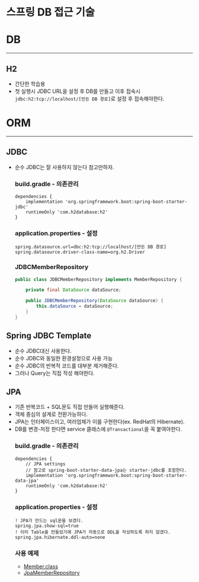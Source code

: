스프링 DB 접근 기술
=================

# DB

------------------------------

## H2
* 간단한 학습용
* 첫 실행시 JDBC URL을 설정 후 DB를 만들고 이후 접속시  
    `jdbc:h2:tcp://localhost/[만든 DB 경로]`로 설정 후 접속해야한다.

# ORM

------------------------

## JDBC
* 순수 JDBC는 잘 사용하지 않는다 참고만하자.
  
  ### build.gradle - 의존관리
    ```
    dependencies {
        implementation 'org.springframework.boot:spring-boot-starter-jdbc'
        runtimeOnly 'com.h2database:h2'
    }
    ```
  ### application.properties - 설정
    ```
    spring.datasource.url=dbc:h2:tcp://localhost/[만든 DB 경로]
    spring.datasource.driver-class-name=org.h2.Driver
    ```
  
  ### JDBCMemberRepository
    ```java
    public class JDBCMemberRepository implements MemberRepository {
    
        private final DataSource dataSource;
    
        public JDBCMemberRepository(DataSource dataSource) {
            this.dataSource = dataSource;
        }
    }
    ```

## Spring JDBC Template
* 순수 JDBC대신 사용한다.
* 순수 JDBC와 동일한 환경설정으로 사용 가능
* 순수 JDBC의 반복적 코드를 대부분 제거해준다.
* 그러나 Query는 직접 작성 해야한다.

## JPA
* 기존 반복코드 + SQL문도 직접 만들어 실행해준다.
* 객체 중심의 설계로 전환가능하다.
* JPA는 인터페이스이고, 여러업체가 이를 구현한다(ex. RedHat의 Hibernate).
* DB를 변경-저장 한다면 service 클래스에 `@Transactional`을 꼭 붙여야한다. 
  ### build.gradle - 의존관리
    ```
    dependencies {
        // JPA settings
        // 참고로 spring-boot-starter-data-jpa는 starter-jdbc를 포함한다.
        implementation 'org.springframework.boot:spring-boot-starter-data-jpa'
        runtimeOnly 'com.h2database:h2'
    }
    ```
  ### application.properties - 설정
    ```
    ! JPA가 만드는 sql문을 보겠다.
    spring.jpa.show-sql=true
    ! 이미 Table을 만들었기에 JPA가 자동으로 DDL을 작성하도록 하지 않겠다.
    spring.jpa.hibernate.ddl-auto=none
    ```
  ### 사용 예제
    * [Member.class](java/com/example1/springlecture/domain/Member.java)
    * [JpaMemberRepository]()
  
